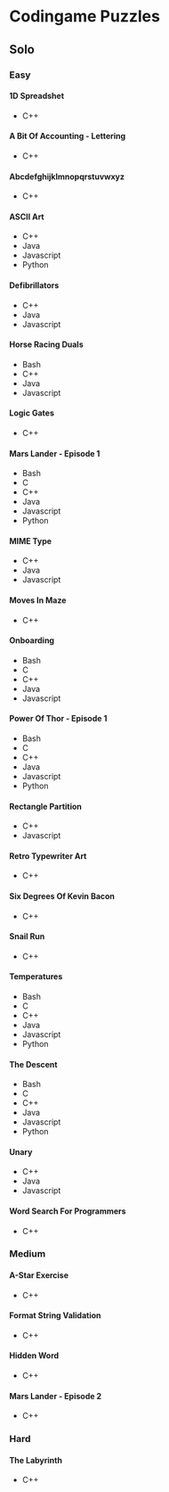 # Codingame Puzzles

## Solo

### Easy

#### 1D Spreadshet

-   C++

#### A Bit Of Accounting - Lettering

-   C++

#### Abcdefghijklmnopqrstuvwxyz

-   C++

#### ASCII Art

-   C++
-   Java
-   Javascript
-   Python

#### Defibrillators

-   C++
-   Java
-   Javascript

#### Horse Racing Duals

-   Bash
-   C++
-   Java
-   Javascript

#### Logic Gates

-   C++

#### Mars Lander - Episode 1

-   Bash
-   C
-   C++
-   Java
-   Javascript
-   Python

#### MIME Type

-   C++
-   Java
-   Javascript

#### Moves In Maze

-   C++

#### Onboarding

-   Bash
-   C
-   C++
-   Java
-   Javascript

#### Power Of Thor - Episode 1

-   Bash
-   C
-   C++
-   Java
-   Javascript
-   Python

#### Rectangle Partition

-   C++
-   Javascript

#### Retro Typewriter Art

-   C++

#### Six Degrees Of Kevin Bacon

-   C++

#### Snail Run

-   C++

#### Temperatures

-   Bash
-   C
-   C++
-   Java
-   Javascript
-   Python

#### The Descent

-   Bash
-   C
-   C++
-   Java
-   Javascript
-   Python

#### Unary

-   C++
-   Java
-   Javascript

#### Word Search For Programmers

-   C++

### Medium

#### A-Star Exercise

-   C++

#### Format String Validation

-   C++

#### Hidden Word

-   C++

#### Mars Lander - Episode 2

-   C++

### Hard

#### The Labyrinth

-   C++
